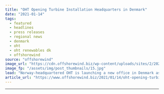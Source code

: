 ```yaml
---
title: "OHT Opening Turbine Installation Headquarters in Denmark"
date: "2021-01-14"
tags: 
  - featured
  - headlines
  - press releases
  - regional news
  - denmark
  - oht
  - oht renewables dk
  - offshorewind
source: "offshorewind"
image_url: "https://cdn.offshorewind.biz/wp-content/uploads/sites/2/2021/01/14102005/OHT-Opening-Turbine-Installation-Base-in-Denmark.jpg"
image_fp: "/assets/img/post_thumbnails/15.jpg"
lead: "Norway-headquartered OHT is launching a new office in Denmark as the base for its"
article_url: "https://www.offshorewind.biz/2021/01/14/oht-opening-turbine-installation-headquarters-in-denmark/"
---
```


---
